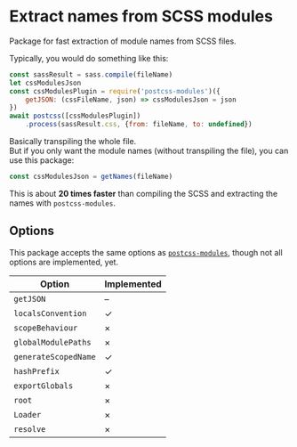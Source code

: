 # Extract names from SCSS modules

Package for fast extraction of module names from SCSS files.

Typically, you would do something like this:

```javascript
const sassResult = sass.compile(fileName)
let cssModulesJson
const cssModulesPlugin = require('postcss-modules')({
    getJSON: (cssFileName, json) => cssModulesJson = json
})
await postcss([cssModulesPlugin])
    .process(sassResult.css, {from: fileName, to: undefined})
```

Basically transpiling the whole file.  
But if you only want the module names (without transpiling the file), you can use this package:

```javascript
const cssModulesJson = getNames(fileName)
```

This is about **20 times faster** than compiling the SCSS and extracting the names with `postcss-modules`.

## Options

This package accepts the same options as [`postcss-modules`](https://github.com/madyankin/postcss-modules), though not
all options are implemented, yet.

| Option               | Implemented |
|----------------------|-------------|
| `getJSON`            | –           |
| `localsConvention`   | ✓           |
| `scopeBehaviour`     | ×           |
| `globalModulePaths`  | ×           |
| `generateScopedName` | ✓           |
| `hashPrefix`         | ✓           |
| `exportGlobals`      | ×           |
| `root`               | ×           |
| `Loader`             | ×           |
| `resolve`            | ×           |
